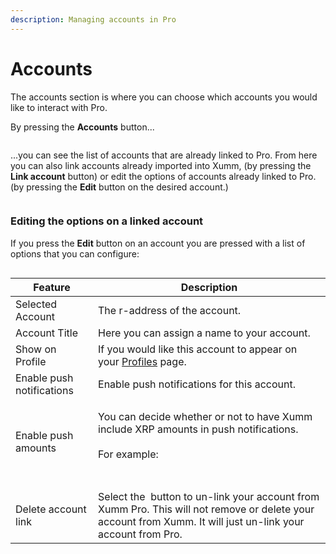 ```yaml
---
description: Managing accounts in Pro
---
```


# Accounts

The accounts section is where you can choose which accounts you would like to interact with Pro.

By pressing the **Accounts** button... &#x20;

<figure><img src="../../.gitbook/assets/Pro - Accounts option.png" alt=""><figcaption></figcaption></figure>

...you can see the list of accounts that are already linked to Pro. From here you can also link accounts already imported into Xumm, (by pressing the **Link account** button) or edit the options of accounts already linked to Pro. (by pressing the **Edit** button on the desired account.)

<figure><img src="../../.gitbook/assets/Pro - Accounts -Link account.png" alt=""><figcaption></figcaption></figure>

### Editing the options on a linked account

If you press the **Edit** button on an account you are pressed with a list of options that you can configure:

<figure><img src="../../.gitbook/assets/Pro - Accounts - Account Settings scren.png" alt=""><figcaption></figcaption></figure>

| Feature                   | Description                                                                                                                                                                                                                                 |
| ------------------------- | ------------------------------------------------------------------------------------------------------------------------------------------------------------------------------------------------------------------------------------------- |
| Selected Account          | The r-address of the account.                                                                                                                                                                                                               |
| Account Title             | Here you can assign a name to your account.                                                                                                                                                                                                 |
| Show on Profile           | If you would like this account to appear on your [Profiles](profiles/all-about-profiles.md) page.                                                                                                                                           |
| Enable push notifications | Enable push notifications for this account.                                                                                                                                                                                                 |
| Enable push amounts       | <p>You can decide whether or not to have Xumm include XRP amounts in push notifications. <br><br>For example:<br><br><img src="../../.gitbook/assets/image (3) (2) (1).png" alt=""></p>                                                     |
|                           |                                                                                                                                                                                                                                             |
| Delete account link       | Select the <img src="../../.gitbook/assets/image (2) (3) (3).png" alt="" data-size="line"> button to un-link your account from Xumm Pro. This will not remove or delete your account from Xumm. It will just un-link your account from Pro. |

